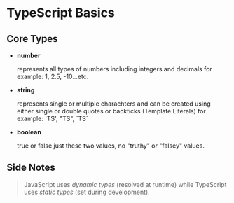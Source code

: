 # TypeScript Basics

## Core Types

- **number**

  represents all types of numbers including integers and decimals for example: 1, 2.5, -10...etc.

- **string**

  represents single or multiple charachters and can be created using either single or double quotes or backticks (Template Literals) for example: 'TS', "TS", \`TS\`

- **boolean**

  true or false just these two values, no "truthy" or "falsey" values.

## Side Notes

> JavaScript uses _dynamic types_ (resolved at runtime) while TypeScript uses _static types_ (set during development).
